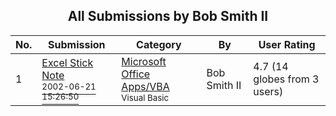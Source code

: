 ﻿<div align="center">

## All Submissions by Bob Smith II

</div>

No.  | Submission | Category | By   | User Rating
---- | ---------- | -------- | ---- | -----------
1 | [Excel Stick Note<br /><sup>2002-06-21 15:26:50</sup>](https://github.com/Planet-Source-Code/bob-smith-ii-excel-stick-note__1-36083) | [Microsoft Office Apps/VBA<br /><sup>Visual Basic</sup>](../ByCategory/microsoft-office-apps-vba__1-42.md) | Bob Smith II | 4.7 (14 globes from 3 users)
